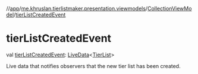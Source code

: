 //[app](../../../index.md)/[me.khruslan.tierlistmaker.presentation.viewmodels](../index.md)/[CollectionViewModel](index.md)/[tierListCreatedEvent](tier-list-created-event.md)

# tierListCreatedEvent

val [tierListCreatedEvent](tier-list-created-event.md): [LiveData](https://developer.android.com/reference/kotlin/androidx/lifecycle/LiveData.html)&lt;[TierList](../../me.khruslan.tierlistmaker.data.models.tierlist/-tier-list/index.md)&gt;

Live data that notifies observers that the new tier list has been created.
